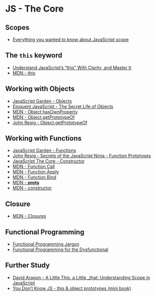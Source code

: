 JS - The Core
================

Scopes
--------

- [Everything you wanted to know about JavaScript scope](https://toddmotto.com/everything-you-wanted-to-know-about-javascript-scope/)

The `this` keyword
-------------------

- [Understand JavaScript’s “this” With Clarity, and Master It](http://javascriptissexy.com/understand-javascripts-this-with-clarity-and-master-it/)
- [MDN - this](https://developer.mozilla.org/en-US/docs/Web/JavaScript/Reference/Operators/this)

Working with Objects
-----------------------

- [JavaScript Garden - Objects](http://bonsaiden.github.io/JavaScript-Garden/#object)
- [Eloquent JavaScript - The Secret Life of Objects](http://eloquentjavascript.net/06_object.html)
- [MDN - Object hasOwnProperty](https://developer.mozilla.org/en-US/docs/Web/JavaScript/Reference/Global_Objects/Object/hasOwnProperty)
- [MDN - Object.getPrototypeOf](https://developer.mozilla.org/en-US/docs/Web/JavaScript/Reference/Global_Objects/Object/getPrototypeOf)
- [John Resig - Object.getPrototypeOf](http://ejohn.org/blog/objectgetprototypeof/)

Working with Functions
-----------------------

- [JavaScript Garden - Functions](http://bonsaiden.github.io/JavaScript-Garden/#function)
- [John Resig - Secrets of the JavaScript Ninja - Function Prototypes](http://ejohn.org/apps/learn/#64)
- [JavaScript The Core - Constructor](http://dmitrysoshnikov.com/ecmascript/javascript-the-core/#constructor)
- [MDN - Function Call](https://developer.mozilla.org/en-US/docs/Web/JavaScript/Reference/Global_Objects/Function/call)
- [MDN - Function Apply](https://developer.mozilla.org/en-US/docs/Web/JavaScript/Reference/Global_Objects/Function/apply)
- [MDN - Function Bind](https://developer.mozilla.org/en-US/docs/Web/JavaScript/Reference/Global_Objects/Function/bind)
- [MDN - __proto__](https://developer.mozilla.org/en-US/docs/Web/JavaScript/Reference/Global_Objects/Object/proto)
- [MDN - constructor](https://developer.mozilla.org/en-US/docs/Web/JavaScript/Reference/Global_Objects/Object/constructor)

Closure
--------

- [MDN - Closures](https://developer.mozilla.org/en-US/docs/Web/JavaScript/Closures)

Functional Programming
-----------------------

- [Functional Programming Jargon](https://github.com/hemanth/functional-programming-jargon)
- [Functional Programming for the Dysfunctional](https://medium.com/statuscode/functional-programming-for-the-dysfunctional-756531f5b9b4#.f92olm56k)

Further Study
---------------

- [David Aragon - A Little This, a Little _that: Understanding Scope in JavaScript](http://youtu.be/lTUyNW9oTLo)
- [You Don’t Know JS - this & object prototypes (mini book)](https://github.com/getify/You-Dont-Know-JS/tree/master/this%20%26%20object%20prototypes)
